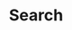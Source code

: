 ---
title: "Search" # in any language you want
layout: "search" # is necessary
# url: "/archive"
# description: "Description for Search"
summary: "search"
placeholder: "type something to search ..."
---